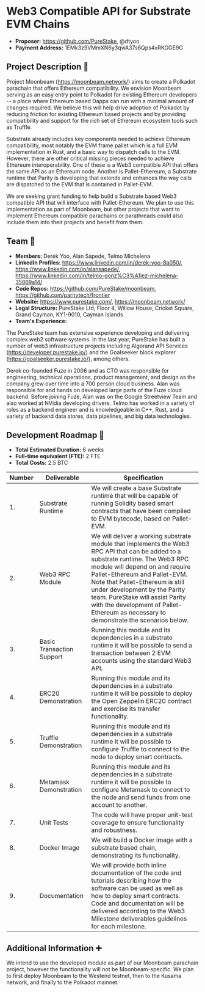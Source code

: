 # Web3 Compatible API for Substrate EVM Chains

* **Proposer:** https://github.com/PureStake, @dtyoo
* **Payment Address:** 1EMk3z9VMmXN6y3qwA37s6Qps4xRKGGE9G

## Project Description :page_facing_up: 

Project Moonbeam (https://moonbeam.network/) aims to create a Polkadot parachain that offers Ethereum compatibility.  We envision Moonbeam serving as an easy entry point to Polkadot for existing Ethereum developers -- a place where Ethereum based Dapps can run with a minimal amount of changes required.  We believe this will help drive adoption of Polkadot by reducing friction for existing Ethereum based projects and by providing compatibility and support for the rich set of Ethereum ecosystem tools such as Truffle.

Substrate already includes key components needed to achieve Ethereum compatibility, most notably the EVM frame pallet which is a full EVM implementation in Rust, and a basic way to dispatch calls to the EVM.  However, there are other critical missing pieces needed to achieve Ethereum interoperability.  One of these is a Web3 compatible API that offers the same API as an Ethereum node.  Another is Pallet-Ethereum, a Substrate runtime that Parity is developing that extends and enhances the way calls are dispatched to the EVM that is contained in Pallet-EVM.

We are seeking grant funding to help build a Substrate based Web3 compatible API that will interface with Pallet-Ethereum.  We plan to use this implementation as part of Moonbeam, but other projects that want to implement Ethereum compatible parachains or parathreads could also include them into their projects and benefit from them.

## Team :busts_in_silhouette:

* **Members:** Derek Yoo, Alan Sapede, Telmo Michelena
* **LinkedIn Profiles:** https://www.linkedin.com/in/derek-yoo-8a050/, https://www.linkedin.com/in/alansapede/, https://www.linkedin.com/in/telmo-gonz%C3%A1lez-michelena-35869a14/
* **Code Repos:** https://github.com/PureStake/moonbeam, https://github.com/paritytech/frontier
* **Website:**	https://www.purestake.com/, https://moonbeam.network/
* **Legal Structure:** PureStake Ltd, Floor 4, Willow House, Cricket Square, Grand Cayman, KY1-9010, Cayman Islands 
* **Team's Experience:**

The PureStake team has extensive experience developing and delivering complex web2 software systems.  In the last year, PureStake has built a number of web3 infrastructure projects including Algorand API Services (https://developer.purestake.io/) and the Goalseeker block explorer (https://goalseeker.purestake.io/), among others.

Derek co-founded Fuze in 2006 and as CTO was responsible for engineering, technical operations, product management, and design as the company grew over time into a 700 person cloud business.  Alan was responsible for and hands on developed large parts of the Fuze cloud backend.  Before joining Fuze, Alan was on the Google Streetview Team and also worked at NVidia developing drivers.  Telmo has worked in a variety of roles as a backend engineer and is knowledgeable in C++, Rust, and a variety of backend data stores, data pipelines, and big data technologies.

## Development Roadmap :nut_and_bolt: 

* **Total Estimated Duration:** 6 weeks
* **Full-time equivalent (FTE):**  2 FTE 
* **Total Costs:** 2.5 BTC


| Number | Deliverable | Specification | 
| ------------- | ------------- | ------------- |
| 1. | Substrate Runtime | We will create a base Substrate runtime that will be capable of running Solidity based smart contracts that have been compiled to EVM bytecode, based on Pallet-EVM. |  
| 2. | Web3 RPC Module | We will deliver a working substrate module that implements the Web3 RPC API that can be added to a substrate runtime.  The Web3 RPC module will depend on and require Pallet-Ethereum and Pallet-EVM.  Note that Pallet-Ethereum is still under development by the Parity team.  PureStake will assist Parity with the development of Pallet-Ethereum as necessary to demonstrate the scenarios below. |  
| 3. | Basic Transaction Support | Running this module and its dependencies in a substrate runtime it will be possible to send a transaction between 2 EVM accounts using the standard Web3 API. |
| 4. | ERC20 Demonstration | Running this module and its dependencies in a substrate runtime it will be possible to deploy the Open Zeppelin ERC20 contract and exercise its transfer functionality. |
| 5. | Truffle Demonstration | Running this module and its dependencies in a substrate runtime it will be possible to configure Truffle to connect to the node to deploy smart contracts. |
| 6. | Metamask Demonstration | Running this module and its dependencies in a substrate runtime it will be possible to configure Metamask to connect to the node and send funds from one account to another.|
| 7. | Unit Tests | The code will have proper unit-test coverage to ensure functionality and robustness.|
| 8. | Docker Image | We will build a Docker image with a substrate based chain, demonstrating its functionality.|
| 9. | Documentation | We will provide both inline documentation of the code and tutorials describing how the software can be used as well as how to deploy smart contracts.  Code and documentation will be delivered according to the Web3 Milestone deliverables guidelines for each milestone. |

## Additional Information :heavy_plus_sign: 
We intend to use the developed module as part of our Moonbeam parachain project, however the functionality will not be Moonbeam-specific.  We plan to first deploy Moonbeam to the Westend testnet, then to the Kusama network, and finally to the Polkadot mainnet.

 
